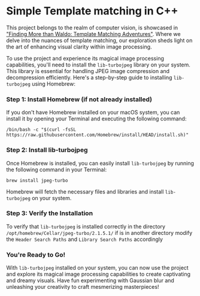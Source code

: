 # Simple Template matching in C++

This project belongs to the realm of computer vision, is showcased in ["Finding More than Waldo: Template Matching Adventures"](https://blog.salvatorelabs.com/finding-more-than-waldo-template-matching-adventures/). Where we delve into the nuances of template matching, our exploration sheds light on the art of enhancing visual clarity within image processing.

To use the project and experience its magical image processing capabilities, you'll need to install the `lib-turbojpeg` library on your system. This library is essential for handling JPEG image compression and decompression efficiently. Here's a step-by-step guide to installing `lib-turbojpeg` using Homebrew:

### Step 1: Install Homebrew (if not already installed)

If you don't have Homebrew installed on your macOS system, you can install it by opening your Terminal and executing the following command:

``` /bin/bash -c "$(curl -fsSL https://raw.githubusercontent.com/Homebrew/install/HEAD/install.sh)" ```

### Step 2: Install lib-turbojpeg

Once Homebrew is installed, you can easily install `lib-turbojpeg` by running the following command in your Terminal:

```brew install jpeg-turbo```

Homebrew will fetch the necessary files and libraries and install `lib-turbojpeg` on your system.

### Step 3: Verify the Installation

To verify that `lib-turbojpeg` is installed correctly in the directory `/opt/homebrew/Cellar/jpeg-turbo/2.1.5.1/` if is in another directory modify the `Header Search Paths` and `Library Search Paths` accordingly

### You're Ready to Go!

With `lib-turbojpeg` installed on your system, you can now use the project and explore its magical image processing capabilities to create captivating and dreamy visuals. Have fun experimenting with Gaussian blur and unleashing your creativity to craft mesmerizing masterpieces!
